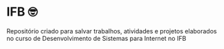 # IFB 🤓

Repositório criado para salvar trabalhos, atividades e projetos elaborados no curso de Desenvolvimento de Sistemas para Internet no IFB

